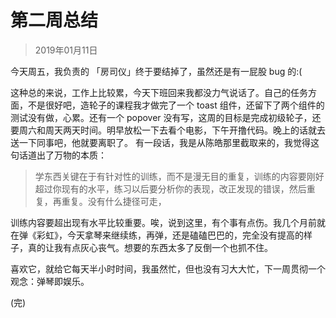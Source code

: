 # 第二周总结

> 2019年01月11日

今天周五，我负责的 「房司仪」终于要结掉了，虽然还是有一屁股 bug 的:(

这种总的来说，工作上比较累，今天下班回来我都没力气说话了。自己的任务方面，不是很好吧，造轮子的课程我才做完了一个 toast 组件，还留下了两个组件的测试没有做，心累。还有一个 popover 没有写，这周的目标是完成初级轮子，还要周六和周天两天时间。明早放松一下去看个电影，下午开撸代码。晚上的话就去送一下同事吧，他就要离职了。
有一段话，我是从陈皓那里截取来的，我觉得这句话道出了万物的本质：

> 学东西关键在于有针对性的训练，而不是漫无目的重复，训练的内容要刚好超过你现有的水平，练习以后要分析你的表现，改正发现的错误，然后重复，再重复。没有什么捷径可走，

训练内容要超出现有水平比较重要。唉，说到这里，有个事有点伤。我几个月前就在弹《彩虹》，今天拿琴来继续练，再弹，还是磕磕巴巴的，完全没有提高的样子，真的让我有点灰心丧气。想要的东西太多了反倒一个也抓不住。

喜欢它，就给它每天半小时时间，我虽然忙，但也没有习大大忙，下一周贯彻一个观念：弹琴即娱乐。

(完)

